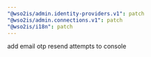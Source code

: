 ```yaml
---
"@wso2is/admin.identity-providers.v1": patch
"@wso2is/admin.connections.v1": patch
"@wso2is/i18n": patch
---
```


add email otp resend attempts to console

